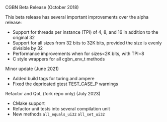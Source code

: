CGBN Beta Release (October 2018)

This beta release has several important improvements over the alpha release:

*  Support for threads per instance (TPI) of 4, 8, and 16 in addition to the original 32
*  Support for all sizes from 32 bits to 32K bits, provided the size is evenly divisible by 32
*  Performance improvements when for sizes<2K bits, with TPI=8
*  C style wrappers for all cgbn_env_t methods


Minor update (June 2021)

*  Added build tags for turing and ampere
*  Fixed the depricated gtest TEST_CASE_P warnings

Refactor and QoL (fork repo only) (July 2023)

* CMake support
* Refactor unit tests into several compilation unit
* New methods `all_equals_ui32` `all_set_ui32`
